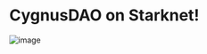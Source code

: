 # CygnusDAO on Starknet!

![image](https://github.com/CygnusDAO/cygnus-starknet/assets/97303883/6df27f6d-c6b8-4748-bf63-d1a48f36867a)
